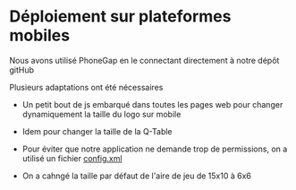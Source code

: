Déploiement sur plateformes mobiles
===================================

Nous avons utilisé PhoneGap en le connectant directement à notre dépôt gitHub

Plusieurs adaptations ont été nécessaires

- Un petit bout de js embarqué dans toutes les pages web pour changer dynamiquement la taille du logo sur mobile

- Idem pour changer la taille de la Q-Table

- Pour éviter que notre application ne demande trop de permissions, on a utilisé un fichier [config.xml](https://build.phonegap.com/docs/config-xml)

- On a cahngé la taille par défaut de l'aire de jeu de 15x10 à 6x6
